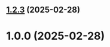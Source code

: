 ## [1.2.3](https://github.com/mani-eyvazi/git-extended/compare/1.0.0...1.2.3) (2025-02-28)



# 1.0.0 (2025-02-28)



